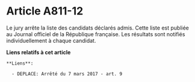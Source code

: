 # Article A811-12

Le jury arrête la liste des candidats déclarés admis. Cette liste est publiée au Journal officiel de la République française.
Les résultats sont notifiés individuellement à chaque candidat.

**Liens relatifs à cet article**

	**Liens**:

	  - DEPLACE: Arrêté du 7 mars 2017 - art. 9
